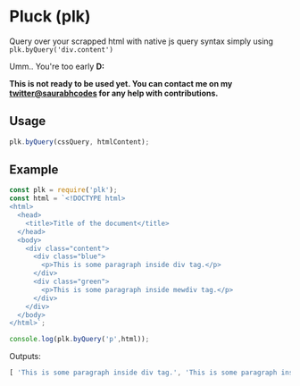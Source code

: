 # Pluck (plk)
Query over your scrapped html with native js query syntax simply using `plk.byQuery('div.content')`

Umm.. You're too early **D:** 


**This is not ready to be used yet. You can contact me on my [twitter@saurabhcodes](https://twitter.com/saurabhcodes) for any help with contributions.**

## Usage
```js
plk.byQuery(cssQuery, htmlContent);
```

## Example
```js
const plk = require('plk');
const html = `<!DOCTYPE html>
<html>
  <head>
    <title>Title of the document</title>
  </head>
  <body>
    <div class="content">
      <div class="blue">
        <p>This is some paragraph inside div tag.</p>
      </div>
      <div class="green">
        <p>This is some paragraph inside mewdiv tag.</p>
      </div>
    </div>
  </body>
</html>`;

console.log(plk.byQuery('p',html));
```

Outputs:
```js
[ 'This is some paragraph inside div tag.', 'This is some paragraph inside mewdiv tag.' ]
```